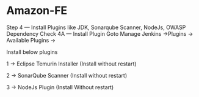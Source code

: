 # Amazon-FE

Step 4 — Install Plugins like JDK, Sonarqube Scanner, NodeJs, OWASP Dependency Check
4A — Install Plugin
Goto Manage Jenkins →Plugins → Available Plugins →

Install below plugins

1 → Eclipse Temurin Installer (Install without restart)

2 → SonarQube Scanner (Install without restart)

3 → NodeJs Plugin (Install Without restart)